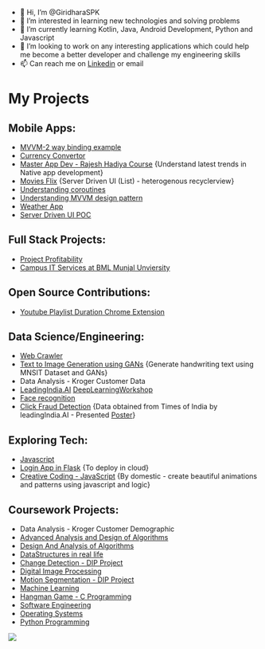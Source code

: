 - 👋 Hi, I’m @GiridharaSPK
- 👀 I’m interested in learning new technologies and solving problems
- 🌱 I’m currently learning Kotlin, Java, Android Development, Python and Javascript
- 💞️ I’m looking to work on any interesting applications which could help me become a better developer and challenge my engineering skills
- 📫 Can reach me on [Linkedin](https://www.linkedin.com/in/giridharaspk/) or email

# My Projects

## Mobile Apps:
- [MVVM-2 way binding example](https://github.com/GiridharaSPK/login-mvvm-2waydatabinding/)
- [Currency Convertor](https://github.com/GiridharaSPK/currency-convertor-mvvm)
- [Master App Dev - Rajesh Hadiya Course](https://github.com/GiridharaSPK/MAD-Coursework-by-Rajesh-Hadiya) {Understand latest trends in Native app development}
- [Movies Flix](https://github.com/GiridharaSPK/moviesFlix) {Server Driven UI (List) - heterogenous recyclerview}
- [Understanding coroutines](https://github.com/GiridharaSPK/coroutines-practice)
- [Understanding MVVM design pattern](https://github.com/GiridharaSPK/MVVMRoomAndroid)
- [Weather App](https://github.com/GiridharaSPK/WeatherApp)
- [Server Driven UI POC](https://github.com/GiridharaSPK/DynamicLayoutApp)

## Full Stack Projects:
- [Project Profitability](https://github.com/GiridharaSPK/Project_Profitability)
- [Campus IT Services at BML Munjal Unviersity](https://github.com/GiridharaSPK/campus-it-services)

## Open Source Contributions:
- [Youtube Playlist Duration Chrome Extension](https://github.com/GiridharaSPK/youtube-playlist-duration-1)

## Data Science/Engineering:
- [Web Crawler](https://github.com/GiridharaSPK/web-crawler)
- [Text to Image Generation using GANs](https://github.com/GiridharaSPK/text-to-image-using-GANs) {Generate handwriting text using MNSIT Dataset and GANs}
- Data Analysis - Kroger Customer Data
- [LeadingIndia.AI](https://www.leadingindia.ai/) [DeepLearningWorkshop](https://github.com/GiridharaSPK/LeadingIndiaWorkshop)
- [Face recognition](https://github.com/GiridharaSPK/Face-Recognition)
- [Click Fraud Detection](https://github.com/GiridharaSPK/Click-Fraud-Detection) {Data obtained from Times of India by leadingIndia.AI - Presented [Poster](https://www.leadingindia.ai/projectdetails/3)}
  
 
## Exploring Tech:
- [Javascript](https://github.com/GiridharaSPK/js-hitesh)
- [Login App in Flask](https://github.com/GiridharaSPK/flask-login) {To deploy in cloud}
- [Creative Coding - JavaScript](https://github.com/GiridharaSPK/creative-coding-js) {By domestic - create beautiful animations and patterns using javascript and logic}

## Coursework Projects:
- Data Analysis - Kroger Customer Demographic
- [Advanced Analysis and Design of Algorithms](https://github.com/GiridharaSPK/Advanced-Analysis-and-Design-of-Algorithms)
- [Design And Analysis of Algorithms](https://github.com/GiridharaSPK/Design-and-Analysis-of-Algorithms)
- [DataStructures in real life](https://github.com/GiridharaSPK/data-stuctures-in-real-life-cb)
- [Change Detection - DIP Project](https://github.com/GiridharaSPK/Change-Detection)
- [Digital Image Processing](https://github.com/GiridharaSPK/Digital-Image-Processing)
- [Motion Segmentation - DIP Project](https://github.com/GiridharaSPK/Motion-Segmentation)
- [Machine Learning](https://github.com/GiridharaSPK/Machine-Learning)
- [Hangman Game - C Programming](https://github.com/GiridharaSPK/Hangman-Game)
- [Software Engineering](https://github.com/GiridharaSPK/Software-Engineering)
- [Operating Systems](https://github.com/GiridharaSPK/Operating-Systems)
- [Python Programming](https://github.com/GiridharaSPK/PythonProgramming)
  
![](https://komarev.com/ghpvc/?username=GiridharaSPK&style=plastic&base=0)
<!---
GiridharaSPK/GiridharaSPK is a ✨ special ✨ repository because its `README.md` (this file) appears on your GitHub profile.
You can click the Preview link to take a look at your changes.
--->
